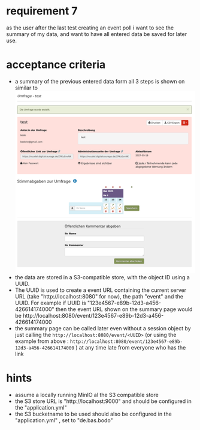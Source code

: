 # requirement 7
as the user after the last test creating an event poll i want to see the summary of my data, and want to have all entered data be saved for later use. 

# acceptance criteria
* a summary of the previous entered data form all 3 steps is shown on similar to ![Event Summary page](../assets/woodle-screenshot-summary.png) 
* the data are stored in a S3-compatible store, with the object ID using a UUID. 
* The UUID is used to create a event URL containing the current server URL (take "http://localhost:8080" for now), the path "event" and the UUID. For example if UUID is "123e4567-e89b-12d3-a456-426614174000" then the event URL shown on the summary page would be http://localhost:8080/event/123e4567-e89b-12d3-a456-426614174000
* the summary page can be called later even without a session object by just calling the `http://localhost:8080/event/<UUID>` (or using the example from above : `http://localhost:8080/event/123e4567-e89b-12d3-a456-426614174000` ) at any time late from everyone who has the link 

# hints
* assume a locally running MinIO al the S3 compatible store
* the S3 store URL is "http://localhost:9000" and should be configured in the "application.yml" 
* the S3 bucketname to be used should also be configured in the "application.yml" , set to "de.bas.bodo"
  